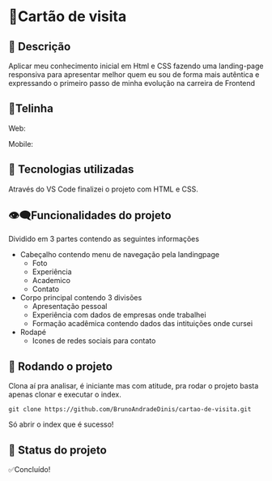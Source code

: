 # 💌Cartão de visita

## 📝 Descrição

Aplicar meu conhecimento inicial em Html e CSS fazendo uma
landing-page responsiva para apresentar melhor quem eu sou de
forma mais autêntica e expressando o primeiro passo de minha
evolução na carreira de Frontend

## 📱Telinha
Web:

Mobile:

## 🔧 Tecnologias utilizadas
Através do VS Code finalizei o projeto com HTML e CSS.

## 👁‍🗨Funcionalidades do projeto
Dividido em 3 partes contendo as seguintes informações
- Cabeçalho contendo menu de navegação pela landingpage
	- Foto
	- Experiência
	- Academico
	- Contato
- Corpo principal contendo 3 divisões
	- Apresentação pessoal
	- Experiência com dados de empresas onde trabalhei
	- Formação acadêmica contendo dados das intituições onde cursei
- Rodapé
	- Icones de redes sociais para contato

## 🚀 Rodando o projeto

Clona aí pra analisar, é iniciante mas com atitude, pra rodar o projeto basta apenas clonar e executar o index.

```
git clone https://github.com/BrunoAndradeDinis/cartao-de-visita.git
```

Só abrir o index que é sucesso!

## 🎯 Status do projeto
 ✅Concluído!
